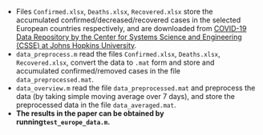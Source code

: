 - Files `Confirmed.xlsx`, `Deaths.xlsx`, `Recovered.xlsx` store the accumulated confirmed/decreased/recovered cases in the selected European countries respectively, and are downloaded from [COVID-19 Data Repository by the Center for Systems Science and Engineering (CSSE) at Johns Hopkins University](https://github.com/CSSEGISandData/COVID-19).
- `data_preprocess.m` read the files `Confirmed.xlsx`, `Deaths.xlsx`, `Recovered.xlsx`, convert the data to `.mat` form and store and accumulated confirmed/removed cases in the file `data_preprocessed.mat`.
- `data_overview.m` read the file `data_preprocessed.mat` and preprocess the data (by taking simple moving average over 7 days), and store the preprocessed data in the file `data_averaged.mat`.
- **The results in the paper can be obtained by running`test_europe_data.m`.**
